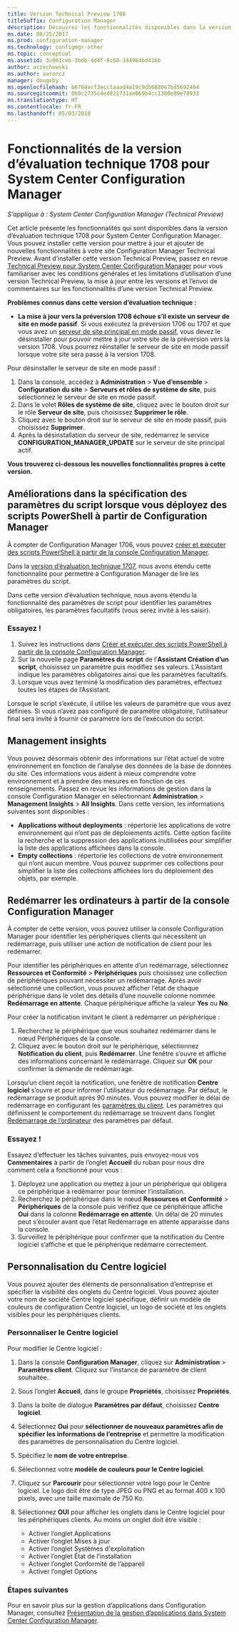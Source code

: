 ```yaml
---
title: Version Technical Preview 1708
titleSuffix: Configuration Manager
description: Découvrez les fonctionnalités disponibles dans la version Technical Preview 1708 de System Center Configuration Manager.
ms.date: 08/25/2017
ms.prod: configuration-manager
ms.technology: configmgr-other
ms.topic: conceptual
ms.assetid: 3c061ceb-3bdb-4d4f-8c60-344964bd416b
author: aczechowski
ms.author: aaroncz
manager: dougeby
ms.openlocfilehash: b6764acf3ecc1aaad4a19c9d56880e7bd5692464
ms.sourcegitcommit: 0b0c2735c4ed822731ae069b4cc1380e89e78933
ms.translationtype: HT
ms.contentlocale: fr-FR
ms.lasthandoff: 05/03/2018
---
```

# <a name="capabilities-in-technical-preview-1708-for-system-center-configuration-manager"></a>Fonctionnalités de la version d’évaluation technique 1708 pour System Center Configuration Manager

*S’applique à : System Center Configuration Manager (Technical Preview)*

Cet article présente les fonctionnalités qui sont disponibles dans la version d’évaluation technique 1708 pour System Center Configuration Manager. Vous pouvez installer cette version pour mettre à jour et ajouter de nouvelles fonctionnalités à votre site Configuration Manager Technical Preview. Avant d’installer cette version Technical Preview, passez en revue [Technical Preview pour System Center Configuration Manager](../../core/get-started/technical-preview.md) pour vous familiariser avec les conditions générales et les limitations d’utilisation d’une version Technical Preview, la mise à jour entre les versions et l’envoi de commentaires sur les fonctionnalités d’une version Technical Preview.     


<!--  Known Issues Template   
**Known Issues in this Technical Preview:**
-   **Issue Name**. Details
    Workaround details.
-->
**Problèmes connus dans cette version d’évaluation technique :**
-   **La mise à jour vers la préversion 1708 échoue s’il existe un serveur de site en mode passif**. Si vous exécutez la préversion 1706 ou 1707 et que vous avez un [serveur de site principal en mode passif](/sccm/core/get-started/capabilities-in-technical-preview-1706#site-server-role-high-availability), vous devez le désinstaller pour pouvoir mettre à jour votre site de la préversion vers la version 1708. Vous pourrez réinstaller le serveur de site en mode passif lorsque votre site sera passé à la version 1708.

  Pour désinstaller le serveur de site en mode passif :
  1. Dans la console, accédez à **Administration** > **Vue d’ensemble** > **Configuration du site** > **Serveurs et rôles de système de site**, puis sélectionnez le serveur de site en mode passif.
  2. Dans le volet **Rôles de système de site**, cliquez avec le bouton droit sur le rôle **Serveur de site**, puis choisissez **Supprimer le rôle**.
  3. Cliquez avec le bouton droit sur le serveur de site en mode passif, puis choisissez **Supprimer**.
  4. Après la désinstallation du serveur de site, redémarrez le service **CONFIGURATION_MANAGER_UPDATE** sur le serveur de site principal actif.




**Vous trouverez ci-dessous les nouvelles fonctionnalités propres à cette version.**  

<!--  Rough Section Template
##  FEATURE

### Procedure 1
### Try it out!  
 Try to complete the following tasks and then send us **Feedback** from the **Home** tab of the Ribbon to let us know how it worked:
 -  Task 1
 -  Task 2              
-->

## <a name="improvements-for-specifying-script-parameters-when-you-deploy-powershell-scripts-from-configuration-manager"></a>Améliorations dans la spécification des paramètres du script lorsque vous déployez des scripts PowerShell à partir de Configuration Manager
<!-- 1236459 -->

À compter de Configuration Manager 1706, vous pouvez [créer et exécuter des scripts PowerShell à partir de la console Configuration Manager](/sccm/apps/deploy-use/create-deploy-scripts).

Dans la [version d’évaluation technique 1707](/sccm/core/get-started/capabilities-in-technical-preview-1707#add-parameters-when-you-deploy-powershell-scripts-from-configuration-manager), nous avons étendu cette fonctionnalité pour permettre à Configuration Manager de lire les paramètres du script.

Dans cette version d’évaluation technique, nous avons étendu la fonctionnalité des paramètres de script pour identifier les paramètres obligatoires, les paramètres facultatifs (vous serez invité à les saisir).

### <a name="try-it-out"></a>Essayez !

1. Suivez les instructions dans [Créer et exécuter des scripts PowerShell à partir de la console Configuration Manager](/sccm/apps/deploy-use/create-deploy-scripts).
2. Sur la nouvelle page **Paramètres du script** de l’**Assistant Création d’un script**, choisissez un paramètre puis modifiez ses valeurs.
L’Assistant indique les paramètres obligatoires ainsi que les paramètres facultatifs.
4. Lorsque vous avez terminé la modification des paramètres, effectuez toutes les étapes de l’Assistant.

Lorsque le script s’exécute, il utilise les valeurs de paramètre que vous avez définies. Si vous n’avez pas configuré de paramètre obligatoire, l’utilisateur final sera invité à fournir ce paramètre lors de l’exécution du script.

## <a name="management-insights"></a>Management insights
<!-- 1353967 -->
Vous pouvez désormais obtenir des informations sur l’état actuel de votre environnement en fonction de l’analyse des données de la base de données du site. Ces informations vous aident à mieux comprendre votre environnement et à prendre des mesures en fonction de ces renseignements. Passez en revue les informations de gestion dans la console Configuration Manager en sélectionnant **Administration** > **Management Insights** > **All Insights**. Dans cette version, les informations suivantes sont disponibles :

- **Applications without deployments** : répertorie les applications de votre environnement qui n’ont pas de déploiements actifs. Cette option facilite la recherche et la suppression des applications inutilisées pour simplifier la liste des applications affichées dans la console.
- **Empty collections** : répertorie les collections de votre environnement qui n’ont aucun membre. Vous pouvez supprimer ces collections pour simplifier la liste des collections affichées lors du déploiement des objets, par exemple.


## <a name="restart-computers-from-the-configuration-manager-console"></a>Redémarrer les ordinateurs à partir de la console Configuration Manager   
<!-- 1356283 -->
À compter de cette version, vous pouvez utiliser la console Configuration Manager pour identifier les périphériques clients qui nécessitent un redémarrage, puis utiliser une action de notification de client pour les redémarrer.

Pour identifier les périphériques en attente d’un redémarrage, sélectionnez **Ressources et Conformité** > **Périphériques** puis choisissez une collection de périphériques pouvant nécessiter un redémarrage. Après avoir sélectionné une collection, vous pouvez afficher l’état de chaque périphérique dans le volet des détails d’une nouvelle colonne nommée **Redémarrage en attente**. Chaque périphérique affiche la valeur **Yes** ou **No**.

Pour créer la notification invitant le client à redémarrer un périphérique :
1.  Recherchez le périphérique que vous souhaitez redémarrer dans le nœud Périphériques de la console.
2.  Cliquez avec le bouton droit sur le périphérique, sélectionnez **Notification du client**, puis **Redémarrer**. Une fenêtre s’ouvre et affiche des informations concernant le redémarrage. Cliquez sur **OK** pour confirmer la demande de redémarrage.

Lorsqu’un client reçoit la notification, une fenêtre de notification **Centre logiciel** s’ouvre et pour informer l’utilisateur du redémarrage. Par défaut, le redémarrage se produit après 90 minutes. Vous pouvez modifier le délai de redémarrage en configurant les [paramètres du client](/sccm/core/clients/deploy/configure-client-settings). Les paramètres qui définissent le comportement du redémarrage se trouvent dans l’onglet [Redémarrage de l’ordinateur](/sccm/core/clients/deploy/about-client-settings#computer-restart) des paramètres par défaut.


### <a name="try-it-out"></a>Essayez !
Essayez d’effectuer les tâches suivantes, puis envoyez-nous vos **Commentaires** à partir de l’onglet **Accueil** du ruban pour nous dire comment cela a fonctionné pour vous :
1.  Déployez une application ou mettez à jour un périphérique qui obligera ce périphérique à redémarrer pour terminer l’installation.
2.  Recherchez le périphérique dans le nœud **Ressources et Conformité** > **Périphériques** de la console puis vérifiez que ce périphérique affiche **Oui** dans la colonne **Redémarrage en attente**. Un délai de 20 minutes peut s’écouler avant que l’état Redémarrage en attente apparaisse dans la console.
3.  Surveillez le périphérique pour confirmer que la notification du Centre logiciel s’affiche et que le périphérique redémarre correctement.


## <a name="software-center-customization"></a>Personnalisation du Centre logiciel
<!-- 1351224 -->
Vous pouvez ajouter des éléments de personnalisation d’entreprise et spécifier la visibilité des onglets du Centre logiciel. Vous pouvez ajouter votre nom de société Centre logiciel spécifique, définir un modèle de couleurs de configuration Centre logiciel, un logo de société et les onglets visibles pour les périphériques clients.

### <a name="customize-software-center"></a>Personnaliser le Centre logiciel

Pour modifier le Centre logiciel :

1. Dans la console **Configuration Manager**, cliquez sur **Administration** > **Paramètres client**. Cliquez sur l’instance de paramètre de client souhaitée.
2. Sous l’onglet **Accueil**, dans le groupe **Propriétés**, choisissez **Propriétés**.
3. Dans la boîte de dialogue **Paramètres par défaut**, choisissez **Centre logiciel**.
4. Sélectionnez **Oui** pour **sélectionner de nouveaux paramètres afin de spécifier les informations de l’entreprise** et permettre la modification des paramètres de personnalisation du Centre logiciel.
5. Spécifiez le **nom de votre entreprise**.
6. Sélectionnez votre **modèle de couleurs pour le Centre logiciel**.
7. Cliquez sur **Parcourir** pour sélectionner votre logo pour le Centre logiciel. Le logo doit être de type JPEG ou PNG et au format 400 x 100 pixels, avec une taille maximale de 750 Ko.
8. Sélectionnez **OUI** pour afficher les onglets dans le Centre logiciel pour les périphériques clients. Au moins un onglet doit être visible :

    -  Activer l’onglet Applications
    -  Activer l’onglet Mises à jour
    -  Activer l’onglet Systèmes d'exploitation
    -  Activer l’onglet État de l’installation
    -  Activer l’onglet Conformité de l’appareil
    -  Activer l’onglet Options

### <a name="next-steps"></a>Étapes suivantes

Pour en savoir plus sur la gestion d’applications dans Configuration Manager, consultez [Présentation de la gestion d’applications dans System Center Configuration Manager](\sccm\apps\understand\introduction-to-application-management).
